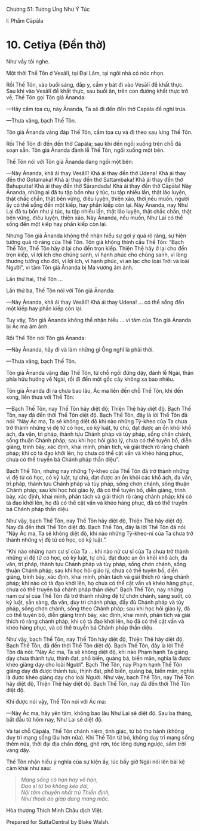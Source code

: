  

Chương 51: Tương Ưng Như Ý Túc

I: Phẩm Cāpāla

# 10\. Cetiya (Ðền thờ)

Như vầy tôi nghe.

Một thời Thế Tôn ở Vesālī, tại Ðại Lâm, tại ngôi nhà có nóc nhọn.

Rồi Thế Tôn, vào buổi sáng, đắp y, cầm y bát đi vào Vesālī để khất thực. Sau khi vào Vesālī để khất thực, sau buổi ăn, trên con đường khất thực trở về, Thế Tôn gọi Tôn giả Ānanda:

—Hãy cầm tọa cụ, này Ānanda, Ta sẽ đi đến đền thờ Capàla để nghỉ trưa.

—Thưa vâng, bạch Thế Tôn.

Tôn giả Ānanda vâng đáp Thế Tôn, cầm tọa cụ và đi theo sau lưng Thế Tôn.

Rồi Thế Tôn đi đến đền thờ Capàla; sau khi đến ngồi xuống trên chỗ đã soạn sẵn. Tôn giả Ānanda đảnh lễ Thế Tôn, ngồi xuống một bên.

Thế Tôn nói với Tôn giả Ānanda đang ngồi một bên:

—Này Ānanda, khả ái thay Vesālī! Khả ái thay đền thờ Udena! Khả ái thay đền thờ Gotamaka! Khả ái thay đền thờ Sattambaka! Khả ái thay đền thờ Bahuputta! Khả ái thay đền thờ Sārandada! Khả ái thay đền thờ Cāpāla! Này Ānanda, những ai đã tu tập bốn như ý túc, tu tập nhiều lần, thật lão luyện, thật chắc chắn, thật bền vững, điêu luyện, thiện xảo, thời nếu muốn, người ấy có thể sống đến một kiếp, hay phần kiếp còn lại. Này Ānanda, nay Như Lai đã tu bốn như ý túc, tu tập nhiều lần, thật lão luyện, thật chắc chắn, thật bền vững, điêu luyện, thiện xảo. Này Ānanda, nếu muốn, Như Lai có thể sống đến một kiếp hay phần kiếp còn lại.

Nhưng Tôn giả Ānanda không thể nhận hiểu sự gợi ý quá rõ ràng, sự hiện tướng quá rõ ràng của Thế Tôn. Tôn giả không thỉnh cầu Thế Tôn: “Bạch Thế Tôn, Thế Tôn hãy ở lại cho đến trọn kiếp. Thiện Thệ hãy ở lại cho đến trọn kiếp, vì lợi ích cho chúng sanh, vì hạnh phúc cho chúng sanh, vì lòng thương tưởng cho đời, vì lợi ích, vì hạnh phúc, vì an lạc cho loài Trời và loài Người”, vì tâm Tôn giả Ānanda bị Ma vương ám ảnh.

Lần thứ hai, Thế Tôn …

Lần thứ ba, Thế Tôn nói với Tôn giả Ānanda:

—Này Ānanda, khả ái thay Vesālī! Khả ái thay Udena! … có thể sống đến một kiếp hay phần kiếp còn lại.

Tuy vậy, Tôn giả Ānanda không thể nhận hiểu … vì tâm của Tôn giả Ānanda bị Ác ma ám ảnh.

Rồi Thế Tôn nói Tôn giả Ānanda:

—Này Ānanda, hãy đi và làm những gì Ông nghĩ là phải thời.

—Thưa vâng, bạch Thế Tôn.

Tôn giả Ānanda vâng đáp Thế Tôn, từ chỗ ngồi đứng dậy, đảnh lễ Ngài, thân phía hữu hướng về Ngài, rồi đi đến một gốc cây không xa bao nhiêu.

Tôn giả Ānanda đi ra chưa bao lâu, Ác ma liền đến chỗ Thế Tôn, khi đến xong, liền thưa với Thế Tôn:

—Bạch Thế Tôn, nay Thế Tôn hãy diệt độ; Thiện Thệ hãy diệt độ. Bạch Thế Tôn, nay đã đến thời Thế Tôn diệt độ. Bạch Thế Tôn, đây là lời Thế Tôn đã nói: “Này Ác ma, Ta sẽ không diệt độ khi nào những Tỷ-kheo của Ta chưa trở thành những vị đệ tử có học, có kỷ luật, tự chủ, đạt được an ổn khỏi khổ ách, đa văn, trì pháp, thành tựu Chánh pháp và tùy pháp, sống chân chánh, sống thuận Chánh pháp; sau khi học hỏi giáo lý, chưa có thể tuyên bố, diễn giảng, trình bày, xác định, khai minh, phân tích, và giải thích rõ ràng chánh pháp; khi có tà đạo khởi lên, họ chưa có thể cật vấn và khéo hàng phục, chưa có thể truyền bá Chánh pháp thần diệu”.

Bạch Thế Tôn, nhưng nay những Tỷ-kheo của Thế Tôn đã trở thành những vị đệ tử có học, có kỷ luật, tự chủ, đạt được an ổn khỏi các khổ ách, đa văn, trì pháp, thành tựu Chánh pháp và tùy pháp, sống chơn chánh, sống thuận Chánh pháp; sau khi học hỏi giáo lý, đã có thể tuyên bố, diễn giảng, trình bày, xác định, khai minh, phân tách và giải thích rõ ràng chánh pháp; khi có tà đạo khởi lên, họ đã có thể cật vấn và khéo hàng phục, đã có thể truyền bá Chánh pháp thần diệu.

Như vậy, bạch Thế Tôn, nay Thế Tôn hãy diệt độ, Thiện Thệ hãy diệt độ. Nay đã đến thời Thế Tôn diệt độ. Bạch Thế Tôn, đây là lời Thế Tôn đã nói: “Này Ác ma, Ta sẽ không diệt độ, khi nào những Tỷ-kheo-ni của Ta chưa trở thành những vị đệ tử có học, có kỷ luật.”.

“Khi nào những nam cư sĩ của Ta … khi nào nữ cư sĩ của Ta chưa trở thành những vị đệ tử có học, có kỷ luật, tự chủ, đạt được an ổn khỏi khổ ách, đa văn, trì pháp, thành tựu Chánh pháp và tùy pháp, sống chơn chánh, sống thuận Chánh pháp; sau khi học hỏi giáo lý, chưa có thể tuyên bố, diễn giảng, trình bày, xác định, khai minh, phân tách và giải thích rõ ràng chánh pháp; khi nào có tà đạo khởi lên, họ chưa có thể cật vấn và khéo hàng phục, chưa có thể truyền bá chánh pháp thần diệu”. Bạch Thế Tôn, nay những nam cư sĩ của Thế Tôn đã trở thành những đệ tử chơn chánh, sáng suốt, có kỷ luật, sẵn sàng, đa văn, duy trì chánh pháp, đầy đủ Chánh pháp và tùy pháp, sống chơn chánh, sống theo Chánh pháp; sau khi học hỏi giáo lý, đã có thể tuyên bố, diễn giảng trình bày, xác định, khai minh, phân tích và giải thích rõ ràng chánh pháp; khi có tà đạo khởi lên, họ đã có thể cật vấn và khéo hàng phục, và có thể truyền bá Chánh pháp thần diệu.

Như vậy, bạch Thế Tôn, nay Thế Tôn hãy diệt độ, Thiện Thệ hãy diệt độ. Bạch Thế Tôn, đã đến thời Thế Tôn diệt độ. Bạch Thế Tôn, đây là lời Thế Tôn đã nói: “Này Ác ma, Ta sẽ không diệt độ, khi nào Phạm hạnh Ta giảng dạy chưa thành tựu, thịnh đạt, phổ biến, quảng bá, biến mãn, nghĩa là được khéo giảng dạy cho loài Người”. Bạch Thế Tôn, nay Phạm hạnh Thế Tôn giảng dạy đã được thành tựu, thịnh đạt, phổ biến, quảng bá, biến mãn, nghĩa là được khéo giảng dạy cho loài Người. Như vậy, bạch Thế Tôn, nay Thế Tôn hãy diệt độ, Thiện Thệ hãy diệt độ. Bạch Thế Tôn, nay đã đến thời Thế Tôn diệt độ.

Khi được nói vậy, Thế Tôn nói với Ác ma:

—Này Ác ma, hãy yên tâm, không bao lâu Như Lai sẽ diệt độ. Sau ba tháng, bắt đầu từ hôm nay, Như Lai sẽ diệt độ.

Và tại chỗ Cāpāla, Thế Tôn chánh niệm, tỉnh giác, từ bỏ thọ hành (không duy trì mạng sống lâu hơn nữa). Khi Thế Tôn từ bỏ, không duy trì mạng sống thêm nữa, thời đại địa chấn động, ghê rợn, tóc lông dựng ngược, sấm trời vang dậy.

Thế Tôn nhận hiểu ý nghĩa của sự kiện ấy, lúc bấy giờ Ngài nói lên bài kệ cảm khái như sau:

> _Mạng sống có hạn hay vô hạn,  
> Ðạo sĩ từ bỏ không kéo dài,  
> Nội tâm chuyên nhất trú Thiền định,  
> Như thoát áo giáp đang mang mặc._

Hòa thượng Thích Minh Châu dịch Việt.

Prepared for SuttaCentral by Blake Walsh.